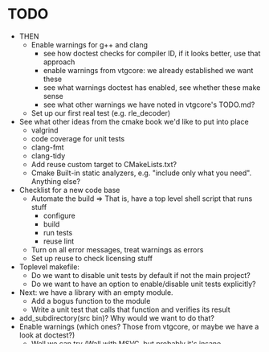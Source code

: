 <!--
SPDX-FileCopyrightText: 2024 Thomas Mathys
SPDX-License-Identifier: MIT
-->

# TODO
* THEN
  * Enable warnings for g++ and clang
    * see how doctest checks for compiler ID, if it looks better, use that approach
    * enable warnings from vtgcore: we already established we want these
    * see what warnings doctest has enabled, see whether these make sense
    * see what other warnings we have noted in vtgcore's TODO.md?
  * Set up our first real test (e.g. rle_decoder)
* See what other ideas from the cmake book we'd like to put into place
  * valgrind
  * code coverage for unit tests
  * clang-fmt
  * clang-tidy
  * Add reuse custom target to CMakeLists.txt?
  * Cmake Built-in static analyzers, e.g. "include only what you need". Anything else?
* Checklist for a new code base
  * Automate the build => That is, have a top level shell script that runs stuff
    * configure
    * build
    * run tests
    * reuse lint
  * Turn on all error messages, treat warnings as errors
  * Set up reuse to check licensing stuff
* Toplevel makefile:
  * Do we want to disable unit tests by default if not the main project?
  * Do we want to have an option to enable/disable unit tests explicitly?
* Next: we have a library with an empty module.
  * Add a bogus function to the module
  * Write a unit test that calls that function and verifies its result
* add_subdirectory(src bin)? Why would we want to do that?
* Enable warnings (which ones? Those from vtgcore, or maybe we have a look at doctest?)
  * Well we can try /Wall with MSVC, but probably it's insane
